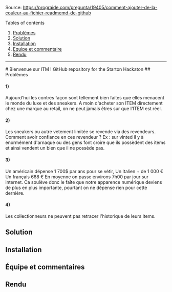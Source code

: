 Source: https://prograide.com/pregunta/19405/comment-ajouter-de-la-couleur-au-fichier-readmemd-de-github


Tables of contents  
 1. [Problèmes](#problemes)
 2. [Solution](#solution)
 3. [Installation](#installation)
 4. [Equipe et commentaire](#equipe)
 5. [Rendu](#rendu)

*******
<div id='problemes'/>
# Bienvenue sur ITM !
GitHub repository for the Starton Hackaton
## Problèmes
<h4>1) </h4> Aujourd'hui les contres façon sont tellement bien faites que elles menacent le monde du luxe
et des sneakers. A moin d'acheter son ITEM directement chez une marque au retail, on ne peut jamais
êtres sur que l'ITEM est réel.

<h4>2) </h4> Les sneakers ou autre vetement limitée se revende via des revendeurs.
Comment avoir confiance en ces revendeur ? Ex : sur vinted il y à enormément d'arnaque
ou des gens font croire que ils possèdent des items et ainsi vendent un bien que il ne possède
pas.

<h4>3) </h4> Un américain dépense 1 700$ par ans pour se vétir,
Un Italien + de 1 000 €
Un français 668 €
En moyenne on passe environs 7h00 par jour sur internet. Ca soulève donc le faîte que notre
apparence numérique deviens de plus en plus importante, pourtant on ne dépense rien pour cette dernière.

<h4>4) </h4> Les collectionneurs ne peuvent pas retracer l'historique de leurs items.

<div id='solution'/>

## Solution

<div id='installation'/>

## Installation

<div id='equipe'/>

## Équipe et commentaires

<div id='rendu'/>

## Rendu
